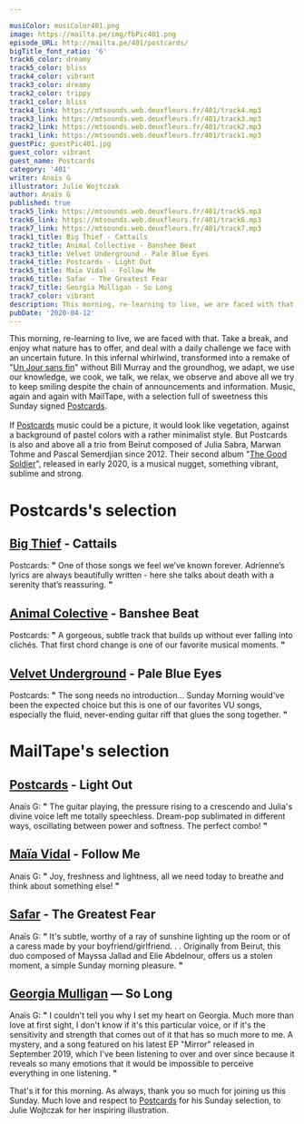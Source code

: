 ```yaml
---

musiColor: musiColor401.png
image: https://mailta.pe/img/fbPic401.png
episode_URL: http://mailta.pe/401/postcards/
bigTitle_font_ratio: '6'
track6_color: dreamy
track5_color: bliss
track4_color: vibrant
track3_color: dreamy
track2_color: trippy
track1_color: bliss
track4_link: https://mtsounds.web.deuxfleurs.fr/401/track4.mp3
track3_link: https://mtsounds.web.deuxfleurs.fr/401/track3.mp3
track2_link: https://mtsounds.web.deuxfleurs.fr/401/track2.mp3
track1_link: https://mtsounds.web.deuxfleurs.fr/401/track1.mp3
guestPic: guestPic401.jpg
guest_color: vibrant
guest_name: Postcards
category: '401'
writer: Anaïs G
illustrator: Julie Wojtczak
author: Anaïs G
published: true
track5_link: https://mtsounds.web.deuxfleurs.fr/401/track5.mp3
track6_link: https://mtsounds.web.deuxfleurs.fr/401/track6.mp3
track7_link: https://mtsounds.web.deuxfleurs.fr/401/track7.mp3
track1_title: Big Thief - Cattails
track2_title: Animal Collective - Banshee Beat
track3_title: Velvet Underground - Pale Blue Eyes
track4_title: Postcards - Light Out
track5_title: Maïa Vidal - Follow Me
track6_title: Safar - The Greatest Fear
track7_title: Georgia Mulligan - So Long
track7_color: vibrant
description: This morning, re-learning to live, we are faced with that. Take a break, and enjoy what nature has to offer, and deal with a daily challenge we face with an uncertain future. In this infernal whirlwind, transformed into a remake of "Un Jour sans fin" without Bill Murray and the groundhog, we adapt, we use our knowledge, we cook, we talk, we relax, we observe and above all we try to keep smiling despite the chain of announcements and information. Music, again and again with MailTape, with a selection full of sweetness this Sunday signed Postcards.
pubDate: '2020-04-12'
---
```


This morning, re-learning to live, we are faced with that. Take a break, and enjoy what nature has to offer, and deal with a daily challenge we face with an uncertain future. In this infernal whirlwind, transformed into a remake of "[Un Jour sans fin](https://fr.wikipedia.org/wiki/Un_jour_sans_fin)" without Bill Murray and the groundhog, we adapt, we use our knowledge, we cook, we talk, we relax, we observe and above all we try to keep smiling despite the chain of announcements and information. Music, again and again with MailTape, with a selection full of sweetness this Sunday signed [Postcards](https://www.postcardsmusic.com/). 
<br><br>
If [Postcards](https://postcardsmusic.bandcamp.com/) music could be a picture, it would look like vegetation, against a background of pastel colors with a rather minimalist style. But Postcards is also and above all a trio from Beirut composed of Julia Sabra, Marwan Tohme and Pascal Semerdjian since 2012. Their second album "[The Good Soldier](https://postcardsmusic.bandcamp.com/album/the-good-soldier)", released in early 2020, is a musical nugget, something vibrant, sublime and strong. 



# Postcards's selection

## [Big Thief](https://bigthief.net/) - Cattails
Postcards: **"** One of those songs we feel we’ve known forever. Adrienne’s lyrics are always beautifully written - here she talks about death with a serenity that’s reassuring. **"** 

## [Animal Colective](https://animalcollective.org/) - Banshee Beat
Postcards: **"** A gorgeous, subtle track that builds up without ever falling into clichés. That first chord change is one of our favorite musical moments. **"** 

## [Velvet Underground](https://fr.wikipedia.org/wiki/The_Velvet_Underground) - Pale Blue Eyes
Postcards: **"** The song needs no introduction... Sunday Morning would've been the expected choice but this is one of our favorites VU songs, especially the fluid, never-ending guitar riff that glues the song together. **"** 

# MailTape's selection

## [Postcards](https://www.facebook.com/postcardsmusic) - Light Out
Anaïs G: **"** The guitar playing, the pressure rising to a crescendo and Julia's divine voice left me totally speechless. Dream-pop sublimated in different ways, oscillating between power and softness. The perfect combo! **"** 

## [Maïa Vidal](https://www.facebook.com/maiavidal) - Follow Me
Anais G: **"** Joy, freshness and lightness, all we need today to breathe and think about something else! **"** 

## [Safar](https://soundcloud.com/safarmusicbeirut) - The Greatest Fear
Anaïs G: **"** It's subtle, worthy of a ray of sunshine lighting up the room or of a caress made by your boyfriend/girlfriend. . . Originally from Beirut, this duo composed of Mayssa Jallad and Elie Abdelnour, offers us a stolen moment, a simple Sunday morning pleasure. **"** 

## [Georgia Mulligan](https://www.georgiamulligan.com/) — So Long
Anaïs G: **"** I couldn't tell you why I set my heart on Georgia. Much more than love at first sight, I don't know if it's this particular voice, or if it's the sensitivity and strength that comes out of it that has so much more to me. A mystery, and a song featured on his latest EP "Mirror" released in September 2019, which I've been listening to over and over since because it reveals so many emotions that it would be impossible to perceive everything in one listening. **"** 


That's it for this morning. As always, thank you so much for joining us this Sunday. Much love and respect to [Postcards](https://www.postcardsmusic.com/) for his Sunday selection, to Julie Wojtczak for her inspiring illustration.
